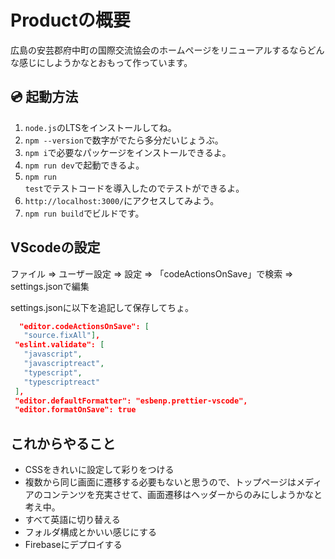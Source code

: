 # Productの概要

広島の安芸郡府中町の国際交流協会のホームページをリニューアルするならどんな感じにしようかなとおもって作っています。

## 💿 起動方法

1. <code>node.js</code>のLTSをインストールしてね。
2. <code>npm --version</code>で数字がでたら多分だいじょうぶ。
3. <code>npm i</code>で必要なパッケージをインストールできるよ。
4. <code>npm run dev</code>で起動できるよ。
5. <code>npm run test</code>でテストコードを導入したのでテストができるよ。
6. <code>http://localhost:3000/</code>にアクセスしてみよう。
7. <code>npm run build</code>でビルドです。

## VScodeの設定

ファイル => ユーザー設定 => 設定 => 「codeActionsOnSave」で検索 => settings.jsonで編集

settings.jsonに以下を追記して保存してちょ。

```json
  "editor.codeActionsOnSave": [
   "source.fixAll"],
 "eslint.validate": [
   "javascript",
   "javascriptreact",
   "typescript",
   "typescriptreact"
 ],
 "editor.defaultFormatter": "esbenp.prettier-vscode",
 "editor.formatOnSave": true
```

## これからやること

- CSSをきれいに設定して彩りをつける
- 複数から同じ画面に遷移する必要もないと思うので、トップページはメディアのコンテンツを充実させて、画面遷移はヘッダーからのみにしようかなと考え中。
- すべて英語に切り替える
- フォルダ構成とかいい感じにする
- Firebaseにデプロイする
